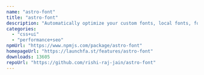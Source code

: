 ```yaml
---
name: "astro-font"
title: "astro-font"
description: "Automatically optimize your custom fonts, local fonts, fonts over any CDN, and Google fonts for performance."
categories:
  - "css+ui"
  - "performance+seo"
npmUrl: "https://www.npmjs.com/package/astro-font"
homepageUrl: "https://launchfa.st/features/astro-font"
downloads: 13605
repoUrl: "https://github.com/rishi-raj-jain/astro-font"
---
```

